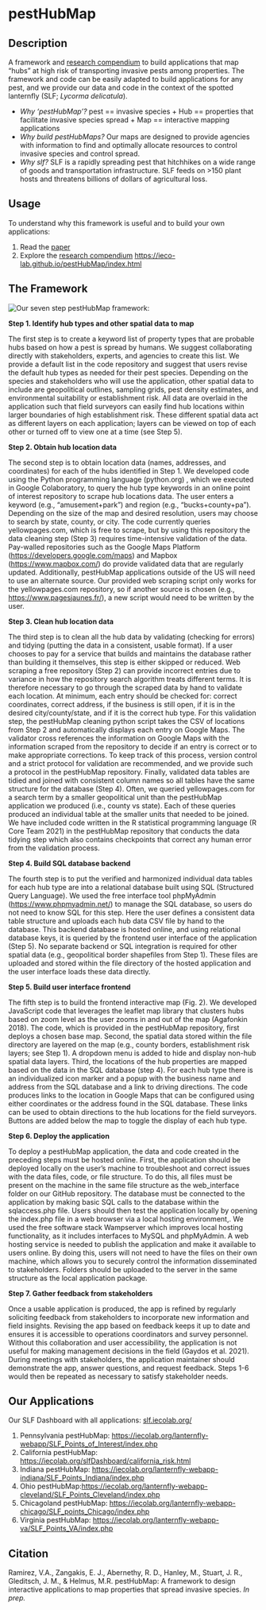 
<!-- README.md is generated from README.Rmd. Please edit that file -->

# pestHubMap

<!-- badges: start -->
<!-- badges: end -->

## Description

A framework and [research
compendium](https://ieco-lab.github.io/pestHubMap/index.html) to build
applications that map “hubs” at high risk of transporting invasive pests
among properties. The framework and code can be easily adapted to build
applications for any pest, and we provide our data and code in the
context of the spotted lanternfly (SLF; *Lycorma delicatula*).

-   *Why ‘pestHubMap’?* pest == invasive species + Hub == properties
    that facilitate invasive species spread + Map == interactive mapping
    applications
-   *Why build pestHubMaps?* Our maps are designed to provide agencies
    with information to find and optimally allocate resources to control
    invasive species and control spread.
-   *Why slf?* SLF is a rapidly spreading pest that hitchhikes on a wide
    range of goods and transportation infrastructure. SLF feeds
    on &gt;150 plant hosts and threatens billions of dollars of
    agricultural loss.

## Usage

To understand why this framework is useful and to build your own
applications:

1.  Read the [paper](LINK)
2.  Explore the [research
    compendium](https://ieco-lab.github.io/pestHubMap/index.html)
    <https://ieco-lab.github.io/pestHubMap/index.html>

## The Framework

![Our seven step pestHubMap framework:](figures/fig1_framework.png)

**Step 1. Identify hub types and other spatial data to map**

The first step is to create a keyword list of property types that are
probable hubs based on how a pest is spread by humans. We suggest
collaborating directly with stakeholders, experts, and agencies to
create this list. We provide a default list in the code repository and
suggest that users revise the default hub types as needed for their pest
species. Depending on the species and stakeholders who will use the
application, other spatial data to include are geopolitical outlines,
sampling grids, pest density estimates, and environmental suitability or
establishment risk. All data are overlaid in the application such that
field surveyors can easily find hub locations within larger boundaries
of high establishment risk. These different spatial data act as
different layers on each application; layers can be viewed on top of
each other or turned off to view one at a time (see Step 5).

**Step 2. Obtain hub location data**

The second step is to obtain location data (names, addresses, and
coordinates) for each of the hubs identified in Step 1. We developed
code using the Python programming language (python.org) , which we
executed in Google Colaboratory, to query the hub type keywords in an
online point of interest repository to scrape hub locations data. The
user enters a keyword (e.g., “amusement+park”) and region (e.g.,
“bucks+county+pa”). Depending on the size of the map and desired
resolution, users may choose to search by state, county, or city. The
code currently queries yellowpages.com, which is free to scrape, but by
using this repository the data cleaning step (Step 3) requires
time-intensive validation of the data. Pay-walled repositories such as
the Google Maps Platform (<https://developers.google.com/maps>) and
Mapbox (<https://www.mapbox.com/>) do provide validated data that are
regularly updated. Additionally, pestHubMap applications outside of the
US will need to use an alternate source. Our provided web scraping
script only works for the yellowpages.com repository, so if another
source is chosen (e.g., <https://www.pagesjaunes.fr/>), a new script
would need to be written by the user.

**Step 3. Clean hub location data**

The third step is to clean all the hub data by validating (checking for
errors) and tidying (putting the data in a consistent, usable format).
If a user chooses to pay for a service that builds and maintains the
database rather than building it themselves, this step is either skipped
or reduced. Web scraping a free repository (Step 2) can provide
incorrect entries due to variance in how the repository search algorithm
treats different terms. It is therefore necessary to go through the
scraped data by hand to validate each location. At minimum, each entry
should be checked for: correct coordinates, correct address, if the
business is still open, if it is in the desired city/county/state, and
if it is the correct hub type. For this validation step, the pestHubMap
cleaning python script takes the CSV of locations from Step 2 and
automatically displays each entry on Google Maps. The validator cross
references the information on Google Maps with the information scraped
from the repository to decide if an entry is correct or to make
appropriate corrections. To keep track of this process, version control
and a strict protocol for validation are recommended, and we provide
such a protocol in the pestHubMap repository. Finally, validated data
tables are tidied and joined with consistent column names so all tables
have the same structure for the database (Step 4). Often, we queried
yellowpages.com for a search term by a smaller geopolitical unit than
the pestHubMap application we produced (i.e., county vs state). Each of
these queries produced an individual table at the smaller units that
needed to be joined. We have included code written in the R statistical
programming language (R Core Team 2021) in the pestHubMap repository
that conducts the data tidying step which also contains checkpoints that
correct any human error from the validation process.

**Step 4. Build SQL database backend**

The fourth step is to put the verified and harmonized individual data
tables for each hub type are into a relational database built using SQL
(Structured Query Language). We used the free interface tool phpMyAdmin
(<https://www.phpmyadmin.net/>) to manage the SQL database, so users do
not need to know SQL for this step. Here the user defines a consistent
data table structure and uploads each hub data CSV file by hand to the
database. This backend database is hosted online, and using relational
database keys, it is queried by the frontend user interface of the
application (Step 5). No separate backend or SQL integration is required
for other spatial data (e.g., geopolitical border shapefiles from Step
1). These files are uploaded and stored within the file directory of the
hosted application and the user interface loads these data directly.

**Step 5. Build user interface frontend**

The fifth step is to build the frontend interactive map (Fig. 2). We
developed JavaScript code that leverages the leaflet map library that
clusters hubs based on zoom level as the user zooms in and out of the
map (Agafonkin 2018). The code, which is provided in the pestHubMap
repository, first deploys a chosen base map. Second, the spatial data
stored within the file directory are layered on the map (e.g., county
borders, establishment risk layers; see Step 1). A dropdown menu is
added to hide and display non-hub spatial data layers. Third, the
locations of the hub properties are mapped based on the data in the SQL
database (step 4). For each hub type there is an individualized icon
marker and a popup with the business name and address from the SQL
database and a link to driving directions. The code produces links to
the location in Google Maps that can be configured using either
coordinates or the address found in the SQL database. These links can be
used to obtain directions to the hub locations for the field surveyors.
Buttons are added below the map to toggle the display of each hub type.

**Step 6. Deploy the application**

To deploy a pestHubMap application, the data and code created in the
preceding steps must be hosted online. First, the application should be
deployed locally on the user’s machine to troubleshoot and correct
issues with the data files, code, or file structure. To do this, all
files must be present on the machine in the same file structure as the
web\_interface folder on our GitHub repository. The database must be
connected to the application by making basic SQL calls to the database
within the sqlaccess.php file. Users should then test the application
locally by opening the index.php file in a web browser via a local
hosting environment,. We used the free software stack Wampserver which
improves local hosting functionality, as it includes interfaces to MySQL
and phpMyAdmin. A web hosting service is needed to publish the
application and make it available to users online. By doing this, users
will not need to have the files on their own machine, which allows you
to securely control the information disseminated to stakeholders.
Folders should be uploaded to the server in the same structure as the
local application package.

**Step 7. Gather feedback from stakeholders**

Once a usable application is produced, the app is refined by regularly
soliciting feedback from stakeholders to incorporate new information and
field insights. Revising the app based on feedback keeps it up to date
and ensures it is accessible to operations coordinators and survey
personnel. Without this collaboration and user accessibility, the
application is not useful for making management decisions in the field
(Gaydos et al. 2021). During meetings with stakeholders, the application
maintainer should demonstrate the app, answer questions, and request
feedback. Steps 1-6 would then be repeated as necessary to satisfy
stakeholder needs.

## Our Applications

Our SLF Dashboard with all applications:
[slf.iecolab.org/](https://iecolab.org/slfDashboard/index.html)

1.  Pennsylvania pestHubMap:
    <https://iecolab.org/lanternfly-webapp/SLF_Points_of_Interest/index.php>
2.  California pestHubMap:
    <https://iecolab.org/slfDashboard/california_risk.html>
3.  Indiana pestHubMap:
    <https://iecolab.org/lanternfly-webapp-indiana/SLF_Points_Indiana/index.php>
4.  Ohio
    pestHubMap:<https://iecolab.org/lanternfly-webapp-cleveland/SLF_Points_Cleveland/index.php>
5.  Chicagoland pestHubMap:
    <https://iecolab.org/lanternfly-webapp-chicago/SLF_points_Chicago/index.php>
6.  Virginia pestHubMap:
    <https://iecolab.org/lanternfly-webapp-va/SLF_Points_VA/index.php>

## Citation

Ramirez, V.A., Zangakis, E. J., Abernethy, R. D., Hanley, M., Stuart, J.
R., Gleditsch, J. M., & Helmus, M.R. pestHubMap: A framework to design
interactive applications to map properties that spread invasive species.
*In prep.*
